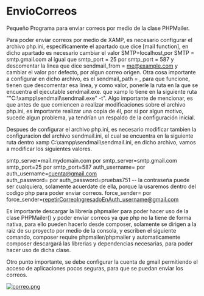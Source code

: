 # EnvioCorreos
Pequeño Programa para enviar correos por medio de la clase PHPMailer.

Para poder enviar correos por medio de XAMP, es necesario configurar
el archivo php.ini, especificamente el apartado que dice [mail function], en dicho apartado
es necesario cambiar el valor SMTP=localhost,por  SMTP =  smtp.gmail.com al igual que
smtp_port = 25  por  smtp_port = 587  y descomentar la linea que dice sendmail_from = me@example.com y cambiar el valor por defecto, por algun correo origen. Otra cosa importante a configurar en dicho archivo, es el sendmail_path = , para que funcione, tienen que descomentar
esa linea, y como valor, ponerle la ruta en la que se encuentra el ejecutable sendmail.exe. que xamp lo tiene en la siguiente ruta "\"C:\xampp\sendmail\sendmail.exe\" -t". Algo importante de mencionar,
es que antes de que comiencen a realizar modificaciones sobre el archivo php.ini, es importante realizar
una copia de él, por si por algun motivo, sucede algun problema, ya tendrían un respaldo
de la configuración inicial. 

Despues de configurar el archivo php.ini, es necesario modificar tambien la configuracion del archivo sendmail.ini, el cual se encuentra en la siguiente ruta dentro xamp
C:\xampp\sendmail\sendmail.ini, en dicho archivo, vamos a modificar los siguientes valores.

smtp_server=mail.mydomain.com  por smtp_server=smtp.gmail.com
smtp_port=25  por smtp_port=587
auth_username=   por	  auth_username=cuenta@gmail.com	
auth_password= por     auth_password=pruebas751  -- la contraseña puede ser cualquiera, solamente acuerdate de ella, porque la usaremos dentro del codigo php para poder enviar correos. 
force_sender= por   force_sender=repetirCorreoIngresadoEnAuth_username@gmail.com


Es importante descargar la librería phpmailer para poder hacer uso de la clase PHPMailer() y poder enviar correos ya que php no la tiene de forma nativa, 
para ello pueden hacerlo desde composer, solamente se dirigen a la raiz de su proyecto por medio de la consola, y escriben el siguiente comando, composer require phpmailer/phpmailer  y automaticamente composer descargará las librerias y dependencias necesarias, para poder hacer uso de dicha clase.


Otro punto importante, se debe configurar la cuenta de gmail permitiendo el acceso de aplicaciones pocos seguras, para que se puedan enviar los correos.


[![correo.png](https://i.postimg.cc/59X8RPWC/correo.png)](https://postimg.cc/c6NKKBHx)

